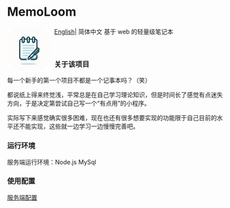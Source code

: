 # MemoLoom

<p>
  <img src="https://github.com/VanVodkaer/MemoLoom/blob/main/Logo.png?raw=true" alt="MemoLoom Logo" width="100" style="float: left; margin-right: 10px;"/>
  <span><a href="https://github.com/VanVodkaer/MemoLoom/blob/main/README.md">English</a>| 简体中文</a></span>
  基于 web 的轻量级笔记本
</p>
<br>

### 关于该项目

每一个新手的第一个项目不都是一个记事本吗？（笑）

都说纸上得来终觉浅，平常总是在自己学习理论知识，但是时间长了感觉有点迷失方向，于是决定第尝试自己写一个“有点用”的小程序。

实际写下来感觉确实很多困难，现在也还有很多想要实现的功能限于自己目前的水平还不能实现，这些就一边学习一边慢慢完善吧。

### 运行环境

服务端运行环境：Node.js MySql

### 使用配置

[服务端配置](https://github.com/VanVodkaer/MemoLoom/blob/main/document/server.md)
